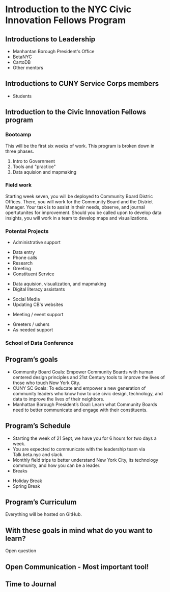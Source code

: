 # Introduction to the NYC Civic Innovation Fellows Program

## Introductions to Leadership

* Manhantan Borough President's Office
* BetaNYC
* CartoDB
* Other mentors

## Introductions to CUNY Service Corps members

* Students 

## Introduction to the Civic Innovation Fellows program

### Bootcamp

This will be the first six weeks of work. This program is broken down in three phases.
 1. Intro to Government
 2. Tools and "practice"
 3. Data aquision and mapmaking

### Field work
Starting week seven, you will be deployed to Community Board Distric Offices. There, you will work for the Community Board and the District Manager. Your task is to assist in their needs, observe, and journal opertutunites for improvement. Should you be called upon to develop data insights, you will work in a team to develop maps and visualizations.

### Potental Projects
* Administrative support
 - Data entry
 - Phone calls 
 - Research
 - Greeting
 - Constituent Service
* Data aquision, visualization, and mapmaking
* Digital literacy assistants
 - Social Media
 - Updating CB's websites
* Meeting / event support
 - Greeters / ushers
 - As needed support

### School of Data Conference

## Program’s goals
 - Community Board Goals: Empower Community Boards with human centered design principles and 21st Century tools to improve the lives of those who touch New York City.
 - CUNY SC Goals: To educate and empower a new generation of community leaders who know how to use civic design, technology, and data to improve the lives of their neighbors. 
 - Manhattan Borough President’s Goal: Learn what Community Boards need to better communicate and engage with their constituents. 

## Program’s Schedule 
 * Starting the week of 21 Sept, we have you for 6 hours for two days a week.
 * You are expected to communicate with the leadership team via Talk.beta.nyc and slack.
 * Monthly field trips to better understand New York City, its technology community, and how you can be a leader.
 * Breaks
  - Holiday Break
  - Spring Break

## Program’s Curriculum
Everything will be hosted on GitHub.

## With these goals in mind what do you want to learn?
Open question

## Open Communication - Most important tool!

## Time to Journal
